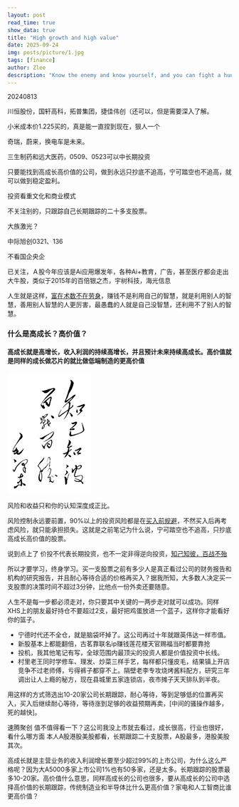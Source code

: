 ```yaml
---
layout: post
read_time: true
show_data: true
title: "High growth and high value"
date: 2025-09-24
img: posts/picture/1.jpg
tags: [finance]
author: Zlee
description: "Know the enemy and know yourself, and you can fight a hundred battles with no danger of defeat."
---
```

20240813

川恒股份，国轩高科，拓普集团，捷佳伟创（还可以，但是需要深入了解。

小米成本价1.225买的，真是能一直捏到现在，狠人一个

奇瑞，蔚来，换电车是未来。

三生制药和远大医药，0509、0523可以中长期投资

只要能找到高成长高价值的公司，做到永远只抄底不追高，宁可踏空也不追高，就可以做到稳定盈利。

投资看重文化和商业模式

不关注别的，只跟踪自己长期跟踪的二十多支股票。

大族激光？

中际旭创0321、136

不看国企央企

已关注，Ａ股今年应该是Ai应用爆发年，各种Ai+教育，广告，甚至医疗都会走出大牛股，类似于2015年的百倍银之杰，宇树科技，海光信息

人生就是这样，[富在术数不在劳身](https://xueqiu.com/3788465741/147562320)，赚钱不是利用自己的智慧，就是利用别人的智慧，善用别人智慧的人更厉害，最愚蠢的人就是自己没智慧，还利用不了别人的智慧。

### 什么是高成长？高价值？
#### 高成长就是高增长，收入利润的持续高增长，并且预计未来持续高成长。高价值就是同样的成长做芯片的就比做低端制造的更高价值

![孙子兵法](./assets/img/posts/picture/2.jpg)

风险和收益只和你的认知深度成正比。

风险控制永远要前置，90%以上的投资风险都是在[买入前规避](http://idl.hbdlib.cn/book/00000000000000/pdfbook/005/005/191633.pdf)，不然买入后再考虑风险，就只能承担损失。这就是之前笔记为什么说，宁可踏空也不追高，只抄底高成长高价值的股票。

说到点上了 价投不代表长期投资，也不一定非得逆向投资，[知己知彼，百战不殆](https://ctext.org/text.pl?node=20929&if=gb&show=parallel&remap=gb)

所以才要学习，终身学习。买一支股票之前有多少人是真正看过公司的财务报告和机构的研究报告，并且耐心等待合适的价格再买入？据我所知，大多数人决定买一支股票的决策时间不超过3分钟，比他点一份外卖还要随意。

人生不是每一步都必须走对，你只要其中关键的一两步走对就可以成功。同样XHS上的朋友最好持仓不要超过2支，最好把鸡蛋放进一个蓝子，这样你才能看好你的篮子。
- 宁德时代还不全仓，就是脑袋坏掉了。这公司再过十年就跟英伟达一样市值。
- 新股基本上都能翻倍，古茗靠联名ip赚钱莲花楼天官赐福当时都要靠抢
- 投机，我其他笔记有写，全球范围内最顶尖的投资人都是价值投资中长线。
- 村里老王同时学修车、理发、炒菜三样手艺，每样都只懂皮毛，结果镇上开店竞争不过老师傅，亏得裤子都穿不上。隔壁老李专攻烧烤酱料配方，研究三年调出让人上瘾的秘方，现在县城里五家连锁店，夜市摊子天天排队到半夜。

用这样的方式筛选出10-20家公司长期跟踪，耐心等待，等到足够低的位置再买入，买入后继续耐心等待，等待涨到足够的收益预期再卖，[中间的骚操作越多，死的越快]。

速腾聚创 值不值得看一下？这公司我没上市就去看过，成长很高，行业也很好，看什么哪方面
本人A股港股美股都看，长期跟踪二十支股票，A股最多，港股美股其次。


高成长就是主营业务的收入利润增长要至少超过99%的上市公司，为什么这么严格呢？因为大A5000多家上市公司1%也有50多家，还是太多。长期跟踪的股票最多10-20家。高价值什么意思，同样高成长的公司也很多，要从高成长的公司中选择高价值的长期跟踪，传统制造业和半导体比什么更高价值？家电和人工智商比谁更高价值？
